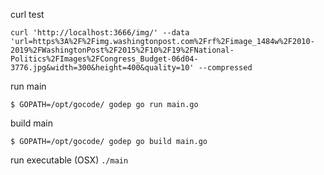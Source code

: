 
curl test
```
curl 'http://localhost:3666/img/' --data 'url=https%3A%2F%2Fimg.washingtonpost.com%2Frf%2Fimage_1484w%2F2010-2019%2FWashingtonPost%2F2015%2F10%2F19%2FNational-Politics%2FImages%2FCongress_Budget-06d04-3776.jpg&width=300&height=400&quality=10' --compressed
```

run main
```
$ GOPATH=/opt/gocode/ godep go run main.go 
```

build main
```
$ GOPATH=/opt/gocode/ godep go build main.go 
```


run executable (OSX)
`./main`